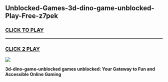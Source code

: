 
## Unblocked-Games-3d-dino-game-unblocked-Play-Free-z7pek
<h3>
<a href="https://premium76.site?title=3d-dino-game-unblocked&ref=20A">CLICK TO PLAY</a></h3>
<hr>

<h3>
<a href="https://premium76.site?title=3d-dino-game-unblocked&ref=20A">CLICK 2 PLAY</a>
  
</h3>

<a href="https://premium76.site?title=3d-dino-game-unblocked&ref=20A"><img src="https://clearcache.store/games.png"></a>


**3d-dino-game-unblocked games unblocked: Your Gateway to Fun and Accessible Online Gaming**
